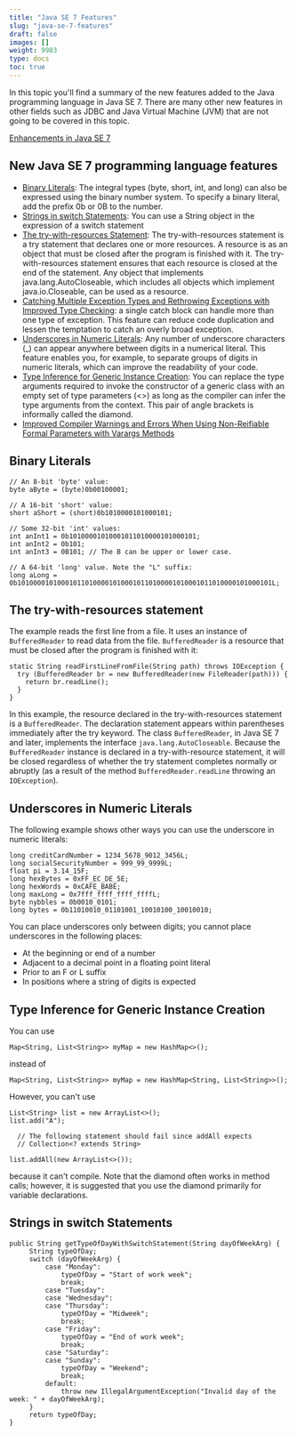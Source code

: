 ```yaml
---
title: "Java SE 7 Features"
slug: "java-se-7-features"
draft: false
images: []
weight: 9983
type: docs
toc: true
---
```


In this topic you'll find a summary of the new features added to the Java programming language in Java SE 7. There are many other new features in other fields such as JDBC and Java Virtual Machine (JVM) that are not going to be covered in this topic.

[Enhancements in Java SE 7][1]


  [1]: http://docs.oracle.com/javase/8/docs/technotes/guides/language/enhancements.html#javase7 "Official Java SE7 Enhancements List"

## New Java SE 7 programming language features
 - [Binary Literals][1]: The integral types (byte, short, int, and long) can also be expressed using the binary number system. To specify a binary literal, add the prefix 0b or 0B to the number.
 - [Strings in switch Statements][2]: You can use a String object in the expression of a switch statement
 - [The try-with-resources Statement][3]: The try-with-resources statement is a try statement that declares one or more resources. A resource is as an object that must be closed after the program is finished with it. The try-with-resources statement ensures that each resource is closed at the end of the statement. Any object that implements java.lang.AutoCloseable, which includes all objects which implement java.io.Closeable, can be used as a resource.
 - [Catching Multiple Exception Types and Rethrowing Exceptions with Improved Type Checking][4]: a single catch block can handle more than one type of exception. This feature can reduce code duplication and lessen the temptation to catch an overly broad exception.
 - [Underscores in Numeric Literals][5]: Any number of underscore characters (_) can appear anywhere between digits in a numerical literal. This feature enables you, for example, to separate groups of digits in numeric literals, which can improve the readability of your code.
 - [Type Inference for Generic Instance Creation][6]: You can replace the type arguments required to invoke the constructor of a generic class with an empty set of type parameters (<>) as long as the compiler can infer the type arguments from the context. This pair of angle brackets is informally called the diamond.
 - [Improved Compiler Warnings and Errors When Using Non-Reifiable Formal Parameters with Varargs Methods][7]


  [1]: http://docs.oracle.com/javase/8/docs/technotes/guides/language/binary-literals.html
  [2]: http://docs.oracle.com/javase/8/docs/technotes/guides/language/strings-switch.html
  [3]: http://docs.oracle.com/javase/8/docs/technotes/guides/language/try-with-resources.html
  [4]: http://docs.oracle.com/javase/8/docs/technotes/guides/language/catch-multiple.html
  [5]: http://docs.oracle.com/javase/8/docs/technotes/guides/language/underscores-literals.html
  [6]: http://docs.oracle.com/javase/8/docs/technotes/guides/language/type-inference-generic-instance-creation.html
  [7]: http://docs.oracle.com/javase/8/docs/technotes/guides/language/non-reifiable-varargs.html

## Binary Literals
    // An 8-bit 'byte' value:
    byte aByte = (byte)0b00100001;
    
    // A 16-bit 'short' value:
    short aShort = (short)0b1010000101000101;
    
    // Some 32-bit 'int' values:
    int anInt1 = 0b10100001010001011010000101000101;
    int anInt2 = 0b101;
    int anInt3 = 0B101; // The B can be upper or lower case.
    
    // A 64-bit 'long' value. Note the "L" suffix:
    long aLong = 0b1010000101000101101000010100010110100001010001011010000101000101L;

## The try-with-resources statement
The example reads the first line from a file. It uses an instance of `BufferedReader` to read data from the file. `BufferedReader` is a resource that must be closed after the program is finished with it:

    static String readFirstLineFromFile(String path) throws IOException {
      try (BufferedReader br = new BufferedReader(new FileReader(path))) {
        return br.readLine();
      }
    }

In this example, the resource declared in the try-with-resources statement is a `BufferedReader`. The declaration statement appears within parentheses immediately after the try keyword. The class `BufferedReader`, in Java SE 7 and later, implements the interface `java.lang.AutoCloseable`. Because the `BufferedReader` instance is declared in a try-with-resource statement, it will be closed regardless of whether the try statement completes normally or abruptly (as a result of the method `BufferedReader.readLine` throwing an `IOException`).

## Underscores in Numeric Literals
The following example shows other ways you can use the underscore in numeric literals:

    long creditCardNumber = 1234_5678_9012_3456L;
    long socialSecurityNumber = 999_99_9999L;
    float pi = 3.14_15F;
    long hexBytes = 0xFF_EC_DE_5E;
    long hexWords = 0xCAFE_BABE;
    long maxLong = 0x7fff_ffff_ffff_ffffL;
    byte nybbles = 0b0010_0101;
    long bytes = 0b11010010_01101001_10010100_10010010;

You can place underscores only between digits; you cannot place underscores in the following places:
- At the beginning or end of a number
- Adjacent to a decimal point in a floating point literal
- Prior to an F or L suffix
- In positions where a string of digits is expected


## Type Inference for Generic Instance Creation
You can use

    Map<String, List<String>> myMap = new HashMap<>();
instead of 

    Map<String, List<String>> myMap = new HashMap<String, List<String>>();
However, you can't use

    List<String> list = new ArrayList<>();
    list.add("A");
    
      // The following statement should fail since addAll expects
      // Collection<? extends String>
    
    list.addAll(new ArrayList<>());
because it can't compile. Note that the diamond often works in method calls; however, it is suggested that you use the diamond primarily for variable declarations.

## Strings in switch Statements
    public String getTypeOfDayWithSwitchStatement(String dayOfWeekArg) {
         String typeOfDay;
         switch (dayOfWeekArg) {
             case "Monday":
                 typeOfDay = "Start of work week";
                 break;
             case "Tuesday":
             case "Wednesday":
             case "Thursday":
                 typeOfDay = "Midweek";
                 break;
             case "Friday":
                 typeOfDay = "End of work week";
                 break;
             case "Saturday":
             case "Sunday":
                 typeOfDay = "Weekend";
                 break;
             default:
                 throw new IllegalArgumentException("Invalid day of the week: " + dayOfWeekArg);
         }
         return typeOfDay;
    }

